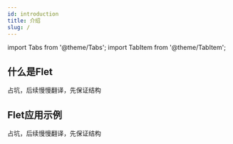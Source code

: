 ```yaml
---
id: introduction
title: 介绍
slug: /
---
```


import Tabs from '@theme/Tabs';
import TabItem from '@theme/TabItem';

## 什么是Flet

占坑，后续慢慢翻译，先保证结构

## Flet应用示例

占坑，后续慢慢翻译，先保证结构